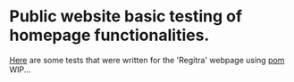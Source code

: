 ﻿# Public website basic testing of homepage functionalities.


[Here](https://github.com/regeras/Regitra-homepage-tests/blob/main/tests/regitra.test.js) are some tests that were written for the 'Regitra' webpage using [pom](https://github.com/regeras/Regitra-homepage-tests/blob/main/pages/homePage.js)
WIP...
